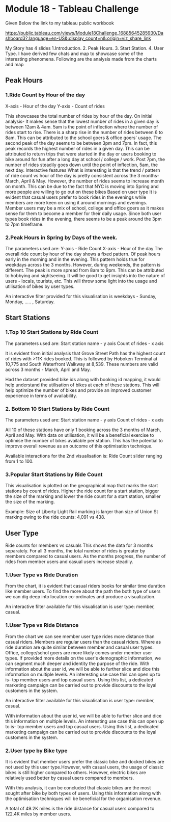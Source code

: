 # Module 18 - Tableau Challenge
Given Below the link to my tableau public workbook

https://public.tableau.com/views/Module18Challenge_16885645285930/Dashboard3?:language=en-US&:display_count=n&:origin=viz_share_link

My Story has 4 slides
  1.Introduction.
  2. Peak Hours.
  3. Start Station.
  4. User Type.
I have derived few chats and map to showcase some of the interesting phenomena. Following are the analysis made from the charts and map

## Peak Hours

### 1.Ride Count by Hour of the day

X-axis - Hour of the day
Y-axis - Count of rides

This showcases the total number of rides by hour of the day. On initial analysis-
It makes sense that the lowest number of rides in a given day is between 12am & 4am. 5am is the point of inflection where the number of rides start to rise. There is a sharp rise in the number of rides between 6 to 8am. This can be attributed to the school goers & office goers' usage. The second peak of the day seems to be between 3pm and 7pm. In fact, this peak records  the highest number of rides in a given day. This can be attributed to return trips that were started in the day or users booking to bike around for fun after a long day at school / college / work. Post 7pm, the number of rides steadily goes down until the point of inflection, 5am, the next day.
Interactive features
What is interesting is that the trend / pattern of ride count vs hour of the day is pretty consistent across the 3 months- March, April & May. However, the number of rides seems to increase month on month. This can be due to the fact that NYC is moving into Spring and more people are willing to go out on these bikes
Based on user type
It is evident that casual users prefer to book rides in the evenings while members are more keen on using it around mornings and evenings. Member users may be a mix of school, college and office goers as it makes sense for them to become a member for their daily usage. Since both user types book rides in the evening, there seems to be a peak around the 3pm to 7pm timeframe.


### 2.Peak Hours in Spring by Days of the week.
The parameters used are:
 Y-axis - Ride Count 
 X-axis - Hour of the day 
The overall ride count by hour of the day shows a fixed pattern. Of peak hours early in the morning and in the evening. This pattern holds true for weekdays across the 3 months. However, during weekends, the pattern is different. The peak is more spread from 8am to 9pm. This can be attributed to hobbying and sightseeing. It will be good to get insights into the nature of users - locals, tourists, etc. This will throw some light into the usage and utilisation of bikes by user types.

An interactive filter provided for this visualisation is weekdays - Sunday, Monday, ….. , Saturday.

## Start Stations

### 1.Top 10 Start Stations by Ride Count
The parameters used are:
Start station name - y axis
Count of rides - x axis

It is evident from initial analysis that Grove Street Path has the highest count of rides with >11K rides booked. This is followed by Hoboken Terminal at 10,775 and South Waterfront Walkway at 8,539. These numbers are valid across 3 months - March, April and May.

Had the dataset provided bike ids along with booking id mapping, it would help understand the utilisation of bikes at each of these stations. This will help optimize the number of bikes and provide an improved customer experience in terms of availability.

###  2. Bottom 10 Start Stations by Ride Count
The parameters used are:
Start station name - y axis
Count of rides - x axis

All 10 of these stations have only 1 booking across the 3 months of March, April and May. With data on utilisation, it will be a beneficial exercise to optimise the number of bikes available per station. This has the potential to improve overall revenue as an outcome of this optimisation technique.

Available interactions for the 2nd visualisation is: Ride Count slider ranging from 1 to 100.

### 3.Popular Start Stations by Ride Count
This visualisation is plotted on the geographical map that marks the start stations by count of rides. Higher the ride count for a start station, bigger the size of the marking and lower the ride count for a start station, smaller the size of the marking.

Example: Size of Liberty Light Rail marking is larger than size of Union St marking owing to the ride counts: 4,091 vs 438.

## User Type
Ride counts for members vs casuals
This shows the data for 3 months separately. For all 3 months, the total number of rides is greater by members compared to casual users. As the months progress, the number of rides from member users and casual users increase steadily. 

### 1.User Type vs Ride Duration
From the chart, it is evident that casual riders books for similar time duration like member users. To find the more about the path the both type of users we can dig deep into location co-ordinates and produce a visualization.

An interactive filter available for this visualisation is user type: member, casual.

### 1.User Type vs Ride Distance
From the chart we can see member user type rides more distance than casual riders. Members are regular users than the casual riders. Where as ride duration are quite similar between member and casual user types. Office, college/schol goers are more likely comes under member user types. If provided more details on the user's demographic information, we can segment much deeper and identity the purpose of the ride.
With information about the user id, we will be able to further slice and dice this information on multiple levels. An interesting use case this can open up to is- top member users and top casual users. Using this list, a dedicated marketing campaign can be carried out to provide discounts to the loyal customers in the system.

An interactive filter available for this visualisation is user type: member, casual.

With information about the user id, we will be able to further slice and dice this information on multiple levels. An interesting use case this can open up to is- top member users and top casual users. Using this list, a dedicated marketing campaign can be carried out to provide discounts to the loyal customers in the system.

### 2.User type by Bike type
 It is evident that member users prefer the classic bike and docked bikes are not used by this user type.However, with casual users, the usage of classic bikes is still higher compared to others. However, electric bikes are relatively used better by casual users compared to members.

With this analysis, it can be concluded that classic bikes are the most sought after bike by both types of users. Using this information along with the optimisation techniques will be beneficial for the organisation revenue.

A total of 49.2K miles is the ride distance for casual users compared to 122.4K miles by member users. 

